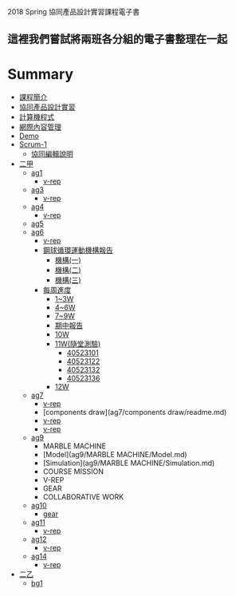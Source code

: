 
2018 Spring 協同產品設計實習課程電子書

這裡我們嘗試將兩班各分組的電子書整理在一起
----
# Summary

* [課程簡介](README.md)
* [協同產品設計實習](cd.md)
* [計算機程式](cp.md)
* [網際內容管理](wcms.md)
* [Demo](demo.md)
* [Scrum-1](scrum1/readme.md)
    * [協同編輯說明](scrum1/collaboration.md)
* [二甲](2a_readme.md)
    * [ag1](ag1/readme.md)
        * [v-rep](ag1/v-rep/readme.md)
    * [ag3](ag3/readme.md)
        * [v-rep](ag3/v-rep/readme.md)
    * [ag4](ag4/readme.md)
        * [v-rep](ag4/v-rep/readme.md)
    * [ag5](ag5/readme.md)
    * [ag6](ag6/readme.md)
        * [v-rep](ag6/v-rep/readme.md)
        * [鋼球循環運動機構報告](ag6/gang-qiu-xun-huan-yun-dong-ji-gou-bao-gao/README.md)
            * [機構\(一\)](ag6/gang-qiu-xun-huan-yun-dong-ji-gou-bao-gao/ji-gou-yi.md)
            * [機構\(二\)](ag6/gang-qiu-xun-huan-yun-dong-ji-gou-bao-gao/ji-gou-er.md)
            * [機構\(三\)](ag6/gang-qiu-xun-huan-yun-dong-ji-gou-bao-gao/ji-gou-san.md)
         * [每周進度](ag6/mei-zhou-jin-du/README.md)
            * [1~3W](ag6/mei-zhou-jin-du/1-3w.md)
            * [4~6W](ag6/mei-zhou-jin-du/4-6w.md)
            * [7~9W](ag6/mei-zhou-jin-du/7-9w.md)
            * [期中報告](ag6/mei-zhou-jin-du/qi-zhong-bao-gao.md)
            * [10W](ag6/mei-zhou-jin-du/10w.md)
            * [11W\(隨堂測驗\)](ag6/mei-zhou-jin-du/11w-sui-tang-ce-yan/README.md)
                * [40523101](ag6/mei-zhou-jin-du/11w-sui-tang-ce-yan/40523101.md)
                * [40523122](ag6/mei-zhou-jin-du/11w-sui-tang-ce-yan/40523122.md)
                * [40523132](ag6/mei-zhou-jin-du/11w-sui-tang-ce-yan/40523132.md)
                * [40523136](ag6/mei-zhou-jin-du/11w-sui-tang-ce-yan/40523136.md)
            * [12W](ag6/mei-zhou-jin-du/11w-sui-tang-ce-yan/12w.md)
    * [ag7](ag7/readme.md)
        * [v-rep](ag7/v-rep/readme.md)
        * [components draw](ag7/components draw/readme.md)
        * [v-rep](ag7/v-rep/readme.md)
        * [v-rep](ag7/v-rep/readme.md)
    * [ag9](ag9/readme.md)
      * MARBLE MACHINE
      * [Model](ag9/MARBLE MACHINE/Model.md)
      * [Simulation](ag9/MARBLE MACHINE/Simulation.md)
      * COURSE MISSION
      * V-REP
      * GEAR
      * COLLABORATIVE WORK
    * [ag10](ag10/readme.md)
      * [gear](ag10/gear/readme.md)
    * [ag11](ag11/readme.md)
      * [v-rep](ag11/v-rep/readme.md)
    * [ag12](ag12/readme.md)
      * [v-rep](ag12/v-rep/readme.md)
    * [ag14](ag14/readme.md)
      * [v-rep](ag14/v-rep/readme.md)
* [二乙](2b_readme.md)
    * [bg1](bg1/readme.md)
